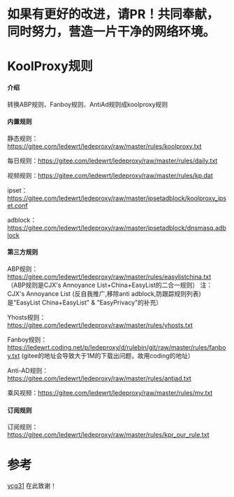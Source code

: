 # 如果有更好的改进，请PR！共同奉献，同时努力，营造一片干净的网络环境。

# KoolProxy规则

#### 介绍
转换ABP规则、Fanboy规则、AntiAd规则成koolproxy规则


#### 内置规则
静态规则：https://gitee.com/ledewrt/ledeproxy/raw/master/rules/koolproxy.txt

每日规则：https://gitee.com/ledewrt/ledeproxy/raw/master/rules/daily.txt


视频规则：https://gitee.com/ledewrt/ledeproxy/raw/master/rules/kp.dat

ipset：https://gitee.com/ledewrt/ledeproxy/raw/master/ipsetadblock/koolproxy_ipset.conf

adblock：https://gitee.com/ledewrt/ledeproxy/raw/master/ipsetadblock/dnsmasq.adblock

#### 第三方规则
ABP规则：https://gitee.com/ledewrt/ledeproxy/raw/master/rules/easylistchina.txt 
（ABP规则是CJX's Annoyance List+China+EasyList的二合一规则） 注：CJX's Annoyance List (反自我推广,移除anti adblock,防跟踪规则列表)是"EasyList China+EasyList" & "EasyPrivacy"的补充）

Yhosts规则：https://gitee.com/ledewrt/ledeproxy/raw/master/rules/yhosts.txt

Fanboy规则：https://ledewrt.coding.net/p/ledeproxy/d/rulebin/git/raw/master/rules/fanboy.txt
(gitee的地址会导致大于1M的下载出问题，故用coding的地址）

Anti-AD规则：https://gitee.com/ledewrt/ledeproxy/raw/master/rules/antiad.txt

乘风视频：https://gitee.com/ledewrt/ledeproxy/raw/master/rules/mv.txt

#### 订阅规则
订阅规则：https://gitee.com/ledewrt/ledeproxy/raw/master/rules/kpr_our_rule.txt

# 参考
[ycg31](https://github.com/ycg31/KoolProxy)  在此致谢！
